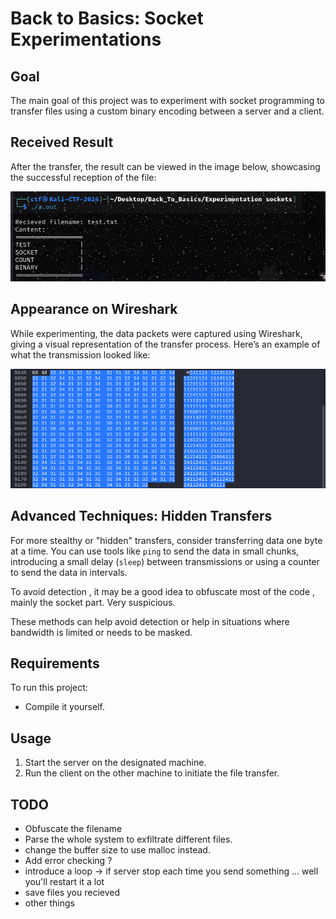 # Back to Basics: Socket Experimentations

## Goal

The main goal of this project was to experiment with socket programming to transfer files using a custom binary encoding between a server and a client.

## Received Result

After the transfer, the result can be viewed in the image below, showcasing the successful reception of the file:

![Received Result](images/recieved.png)

## Appearance on Wireshark

While experimenting, the data packets were captured using Wireshark, giving a visual representation of the transfer process. Here’s an example of what the transmission looked like:

![Wireshark Capture](images/wireshark.png)

## Advanced Techniques: Hidden Transfers

For more stealthy or "hidden" transfers, consider transferring data one byte at a time. You can use tools like `ping` to send the data in small chunks, introducing a small delay (`sleep`) between transmissions or using a counter to send the data in intervals.

To avoid detection , it may be a good idea to obfuscate most of the code , mainly the socket part. Very suspicious.

These methods can help avoid detection or help in situations where bandwidth is limited or needs to be masked.

## Requirements

To run this project:

- Compile it yourself.

## Usage

1. Start the server on the designated machine.
2. Run the client on the other machine to initiate the file transfer.



## TODO

- Obfuscate the filename
- Parse the whole system to exfiltrate different files.
- change the buffer size to use malloc instead.
- Add error checking ?
- introduce a loop -> if server stop each time you send something ... well you'll restart it a lot
- save files you recieved
- other things


